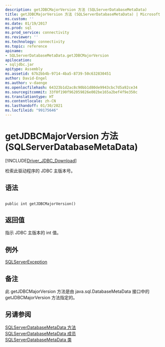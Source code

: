 ```yaml
---
description: getJDBCMajorVersion 方法 (SQLServerDatabaseMetaData)
title: getJDBCMajorVersion 方法 (SQLServerDatabaseMetaData) | Microsoft Docs
ms.custom: ''
ms.date: 01/19/2017
ms.prod: sql
ms.prod_service: connectivity
ms.reviewer: ''
ms.technology: connectivity
ms.topic: reference
apiname:
- SQLServerDatabaseMetaData.getJDBCMajorVersion
apilocation:
- sqljdbc.jar
apitype: Assembly
ms.assetid: 67b2bb4b-9714-4ba5-8739-50c632830451
author: David-Engel
ms.author: v-daenge
ms.openlocfilehash: 64323b1d2ac8c90bb1d80de9943cbc7d5a92ce34
ms.sourcegitcommit: 33f0f190f962059826e002be165a2bef4f9e350c
ms.translationtype: HT
ms.contentlocale: zh-CN
ms.lasthandoff: 01/30/2021
ms.locfileid: "99175646"
---
```

# <a name="getjdbcmajorversion-method-sqlserverdatabasemetadata"></a>getJDBCMajorVersion 方法 (SQLServerDatabaseMetaData)
[!INCLUDE[Driver_JDBC_Download](../../../includes/driver_jdbc_download.md)]

  检索此驱动程序的 JDBC 主版本号。  
  
## <a name="syntax"></a>语法  
  
```  
  
public int getJDBCMajorVersion()  
```  
  
## <a name="return-value"></a>返回值  
 指示 JDBC 主版本的 int 值。  
  
## <a name="exceptions"></a>例外  
 [SQLServerException](../../../connect/jdbc/reference/sqlserverexception-class.md)  
  
## <a name="remarks"></a>备注  
 此 getJDBCMajorVersion 方法是由 java.sql.DatabaseMetaData 接口中的 getJDBCMajorVersion 方法指定的。  
  
## <a name="see-also"></a>另请参阅  
 [SQLServerDatabaseMetaData 方法](../../../connect/jdbc/reference/sqlserverdatabasemetadata-methods.md)   
 [SQLServerDatabaseMetaData 成员](../../../connect/jdbc/reference/sqlserverdatabasemetadata-members.md)   
 [SQLServerDatabaseMetaData 类](../../../connect/jdbc/reference/sqlserverdatabasemetadata-class.md)  
  
  
